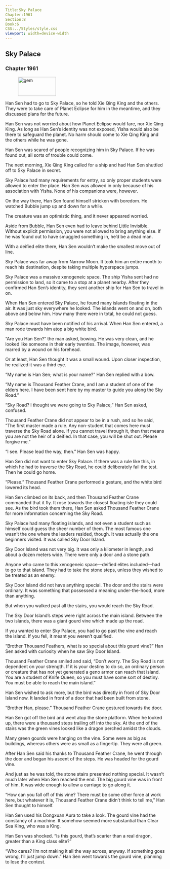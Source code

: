 ```yaml
---
Title:Sky Palace 
Chapter:1961 
Section:8 
Book:6 
CSS:../Styles/style.css 
viewport: width=device-width
---
```

  
## Sky Palace
### Chapter 1961
  
<figure>
	<img src="../Images/gem.gif" alt="gem" id="gem" width="120" height="60" />
</figure>
  

  
Han Sen had to go to Sky Palace, so he told Xie Qing King and the others. They were to take care of Planet Eclipse for him in the meantime, and they discussed plans for the future.

Han Sen was not worried about how Planet Eclipse would fare, nor Xie Qing King. As long as Han Sen’s identity was not exposed, Yisha would also be there to safeguard the planet. No harm should come to Xie Qing King and the others while he was gone.

Han Sen was scared of people recognizing him in Sky Palace. If he was found out, all sorts of trouble could come.

The next morning, Xie Qing King called for a ship and had Han Sen shuttled off to Sky Palace in secret.

Sky Palace had many requirements for entry, so only proper students were allowed to enter the place. Han Sen was allowed in only because of his association with Yisha. None of his companions were, however.

On the way there, Han Sen found himself stricken with boredom. He watched Bubble jump up and down for a while.

The creature was an optimistic thing, and it never appeared worried.

Aside from Bubble, Han Sen even had to leave behind Little Invisible. Without explicit permission, you were not allowed to bring anything else. If he was found out to have smuggled something in, he’d be a dead man.

With a deified elite there, Han Sen wouldn’t make the smallest move out of line.

Sky Palace was far away from Narrow Moon. It took him an entire month to reach his destination, despite taking multiple hyperspace jumps.

Sky Palace was a massive xenogeneic space. The ship Yisha sent had no permission to land, so it came to a stop at a planet nearby. After they confirmed Han Sen’s identity, they sent another ship for Han Sen to travel in on.

When Han Sen entered Sky Palace, he found many islands floating in the air. It was just sky everywhere he looked. The islands went on and on, both above and below him. How many there were in total, he could not guess.

Sky Palace must have been notified of his arrival. When Han Sen entered, a man rode towards him atop a big white bird.

“Are you Han Sen?” the man asked, bowing. He was very clean, and he looked like someone in their early twenties. The image, however, was marred by a wound on his forehead.

Or at least, Han Sen thought it was a small wound. Upon closer inspection, he realized it was a third eye.

“My name is Han Sen; what is your name?” Han Sen replied with a bow.

“My name is Thousand Feather Crane, and I am a student of one of the elders here. I have been sent here by my master to guide you along the Sky Road.”

“Sky Road? I thought we were going to Sky Palace,” Han Sen asked, confused.

Thousand Feather Crane did not appear to be in a rush, and so he said, “The first master made a rule. Any non-student that comes here must traverse the Sky Road alone. If you cannot travel through it, then that means you are not the heir of a deified. In that case, you will be shut out. Please forgive me.”

“I see. Please lead the way, then.” Han Sen was happy.

Han Sen did not want to enter Sky Palace. If there was a rule like this, in which he had to traverse the Sky Road, he could deliberately fail the test. Then he could go home.

“Please.” Thousand Feather Crane performed a gesture, and the white bird lowered its head.

Han Sen climbed on its back, and then Thousand Feather Crane commanded that it fly. It rose towards the closest floating isle they could see. As the bird took them there, Han Sen asked Thousand Feather Crane for more information concerning the Sky Road.

Sky Palace had many floating islands, and not even a student such as himself could guess the sheer number of them. The most famous one wasn’t the one where the leaders resided, though. It was actually the one beginners visited. It was called Sky Door Island.

Sky Door Island was not very big. It was only a kilometer in length, and about a dozen meters wide. There were only a door and a stone path.

Anyone who came to this xenogeneic space—deified elites included—had to go to that island. They had to take the stone steps, unless they wished to be treated as an enemy.

Sky Door Island did not have anything special. The door and the stairs were ordinary. It was something that possessed a meaning under-the-hood, more than anything.

But when you walked past all the stairs, you would reach the Sky Road.

The Sky Door Island’s steps were right across the main island. Between the two islands, there was a giant gourd vine which made up the road.

If you wanted to enter Sky Palace, you had to go past the vine and reach the island. If you fell, it meant you weren’t qualified.

“Brother Thousand Feathers, what is so special about this gourd vine?” Han Sen asked with curiosity when he saw Sky Door Island.

Thousand Feather Crane smiled and said, “Don’t worry. The Sky Road is not dependent on your strength. If it is your destiny to do so, an ordinary person or creature that has not yet generated a geno armor can reach that island. You are a student of Knife Queen, so you must have some sort of destiny. You must be able to reach the main island.”

Han Sen wished to ask more, but the bird was directly in front of Sky Door Island now. It landed in front of a door that had been built from stone.

“Brother Han, please.” Thousand Feather Crane gestured towards the door.

Han Sen got off the bird and went atop the stone platform. When he looked up, there were a thousand steps trailing off into the sky. At the end of the stairs was the green vines looked like a dragon perched amidst the clouds.

Many green gourds were hanging on the vine. Some were as big as buildings, whereas others were as small as a fingertip. They were all green.

After Han Sen said his thanks to Thousand Feather Crane, he went through the door and began his ascent of the steps. He was headed for the gourd vine.

And just as he was told, the stone stairs presented nothing special. It wasn’t much later when Han Sen reached the end. The big gourd vine was in front of him. It was wide enough to allow a carriage to go along it.

“How can you fall off of this vine? There must be some other force at work here, but whatever it is, Thousand Feather Crane didn’t think to tell me,” Han Sen thought to himself.

Han Sen used his Dongxuan Aura to take a look. The gourd vine had the constancy of a machine. It somehow seemed more substantial than Clear Sea King, who was a King.

Han Sen was shocked. “Is this gourd, that’s scarier than a real dragon, greater than a King class elite?”

“Who cares? I’m not making it all the way across, anyway. If something goes wrong, I’ll just jump down.” Han Sen went towards the gourd vine, planning to lose the contest.